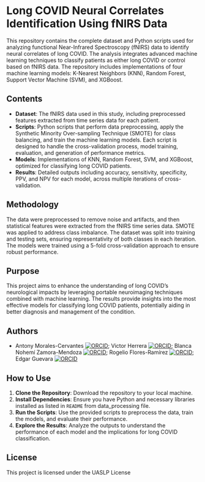 # Long COVID Neural Correlates Identification Using fNIRS Data

This repository contains the complete dataset and Python scripts used for analyzing functional Near-Infrared Spectroscopy (fNIRS) data to identify neural correlates of long COVID. The analysis integrates advanced machine learning techniques to classify patients as either long COVID or control based on fNIRS data. The repository includes implementations of four machine learning models: K-Nearest Neighbors (KNN), Random Forest, Support Vector Machine (SVM), and XGBoost.

## Contents

- **Dataset**: The fNIRS data used in this study, including preprocessed features extracted from time series data for each patient.
- **Scripts**: Python scripts that perform data preprocessing, apply the Synthetic Minority Over-sampling Technique (SMOTE) for class balancing, and train the machine learning models. Each script is designed to handle the cross-validation process, model training, evaluation, and generation of performance metrics.
- **Models**: Implementations of KNN, Random Forest, SVM, and XGBoost, optimized for classifying long COVID patients.
- **Results**: Detailed outputs including accuracy, sensitivity, specificity, PPV, and NPV for each model, across multiple iterations of cross-validation.

## Methodology

The data were preprocessed to remove noise and artifacts, and then statistical features were extracted from the fNIRS time series data. SMOTE was applied to address class imbalance. The dataset was split into training and testing sets, ensuring representativity of both classes in each iteration. The models were trained using a 5-fold cross-validation approach to ensure robust performance.

## Purpose

This project aims to enhance the understanding of long COVID’s neurological impacts by leveraging portable neuroimaging techniques combined with machine learning. The results provide insights into the most effective models for classifying long COVID patients, potentially aiding in better diagnosis and management of the condition.

## Authors

- Antony Morales-Cervantes [![ORCID](https://orcid.org/assets/vectors/orcid.logo.icon.svg)](https://orcid.org/0000-0003-3669-2638); Victor Herrera [![ORCID](https://orcid.org/assets/vectors/orcid.logo.icon.svg)](https://orcid.org/0000-0003-1367-8622); Blanca Nohemí Zamora-Mendoza [![ORCID](https://orcid.org/assets/vectors/orcid.logo.icon.svg)](https://orcid.org/0000-0003-0093-7752); Rogelio Flores-Ramírez [![ORCID](https://orcid.org/assets/vectors/orcid.logo.icon.svg)](https://orcid.org/0000-0003-2263-6280); Edgar Guevara [![ORCID](https://orcid.org/assets/vectors/orcid.logo.icon.svg)](https://orcid.org/0000-0002-2313-2810)



## How to Use

1. **Clone the Repository**: Download the repository to your local machine.
2. **Install Dependencies**: Ensure you have Python and necessary libraries installed as listed in `README` from data_processing file.
3. **Run the Scripts**: Use the provided scripts to preprocess the data, train the models, and evaluate their performance.
4. **Explore the Results**: Analyze the outputs to understand the performance of each model and the implications for long COVID classification.

## License

This project is licensed under the UASLP License
